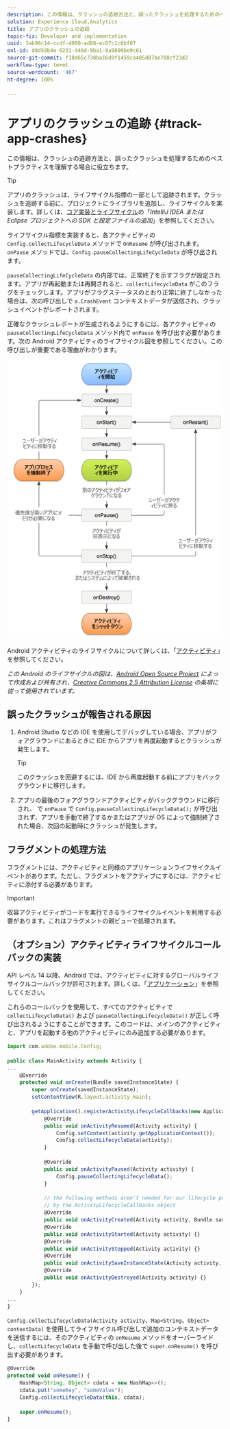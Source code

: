 ```yaml
---
description: この情報は、クラッシュの追跡方法と、誤ったクラッシュを処理するためのベストプラクティスを理解する場合に役立ちます。
solution: Experience Cloud,Analytics
title: アプリのクラッシュの追跡
topic-fix: Developer and implementation
uuid: 3ab98c14-ccdf-4060-ad88-ec07c1c6bf07
exl-id: d8d59b4e-0231-446d-9ba1-8a9809be9c61
source-git-commit: f18d65c738ba16d9f1459ca485d87be708cf23d2
workflow-type: tm+mt
source-wordcount: '467'
ht-degree: 100%

---
```


# アプリのクラッシュの追跡 {#track-app-crashes}

この情報は、クラッシュの追跡方法と、誤ったクラッシュを処理するためのベストプラクティスを理解する場合に役立ちます。

>[!TIP]
>
>アプリのクラッシュは、ライフサイクル指標の一部として追跡されます。クラッシュを追跡する前に、プロジェクトにライブラリを追加し、ライフサイクルを実装します。詳しくは、[コア実装とライフサイクル](/help/android/getting-started/dev-qs.md)の「*IntelliJ IDEA または Eclipse プロジェクトへの SDK と設定ファイルの追加*」を参照してください。

ライフサイクル指標を実装すると、各アクティビティの `Config.collectLifecycleData` メソッドで `OnResume` が呼び出されます。`onPause` メソッドでは、`Config.pauseCollectingLifeCycleData` が呼び出されます。

`pauseCollectingLifeCycleData` の内部では、正常終了を示すフラグが設定されます。アプリが再起動または再開されると、`collectLifecycleData` がこのフラグをチェックします。アプリがフラグステータスのとおり正常に終了しなかった場合は、次の呼び出しで `a.CrashEvent` コンテキストデータが送信され、クラッシュイベントがレポートされます。

正確なクラッシュレポートが生成されるようにするには、各アクティビティの `pauseCollectingLifeCycleData` メソッド内で `onPause` を呼び出す必要があります。次の Android アクティビティのライフサイクル図を参照してください。この呼び出しが重要である理由がわかります。

![](assets/android-lifecycle.png)

Android アクティビティのライフサイクルについて詳しくは、「[アクティビティ](https://developer.android.com/guide/components/activities.html)」を参照してください。

*この Android のライフサイクルの図は、[Android Open Source Project](https://source.android.com/) によって作成および共有され、[Creative Commons 2.5 Attribution License](https://creativecommons.org/licenses/by/2.5/) の条項に従って使用されています。*

## 誤ったクラッシュが報告される原因

1. Android Studio などの IDE を使用してデバッグしている場合、アプリがフォアグラウンドにあるときに IDE からアプリを再度起動するとクラッシュが発生します。

   >[!TIP]
   >
   >このクラッシュを回避するには、IDE から再度起動する前にアプリをバックグラウンドに移行します。

1. アプリの最後のフォアグラウンドアクティビティがバックグラウンドに移行され、 で `onPause` で `Config.pauseCollectingLifecycleData();` が呼び出されず、アプリを手動で終了するかまたはアプリが OS によって強制終了された場合、次回の起動時にクラッシュが発生します。

## フラグメントの処理方法

フラグメントには、アクティビティと同様のアプリケーションライフサイクルイベントがあります。ただし、フラグメントをアクティブにするには、アクティビティに添付する必要があります。

>[!IMPORTANT]
>
>収容アクティビティがコードを実行できるライフサイクルイベントを利用する必要があります。これはフラグメントの親ビューで処理されます。

## （オプション）アクティビティライフサイクルコールバックの実装

API レベル 14 以降、Android では、アクティビティに対するグローバルライフサイクルコールバックが許可されます。詳しくは、「[アプリケーション](https://developer.android.com/reference/android/app/Application)」を参照してください。

これらのコールバックを使用して、すべてのアクティビティで `collectLifecycleData()` および `pauseCollectingLifecycleData()` が正しく呼び出されるようにすることができます。このコードは、メインのアクティビティと、アプリを起動する他のアクティビティにのみ追加する必要があります。

```js
import com.adobe.mobile.Config; 
  
public class MainActivity extends Activity { 
... 
    @Override 
    protected void onCreate(Bundle savedInstanceState) { 
        super.onCreate(savedInstanceState); 
        setContentView(R.layout.activity_main); 
  
        getApplication().registerActivityLifecycleCallbacks(new Application.ActivityLifecycleCallbacks() { 
            @Override 
            public void onActivityResumed(Activity activity) { 
                Config.setContext(activity.getApplicationContext()); 
                Config.collectLifecycleData(activity); 
            } 
  
            @Override 
            public void onActivityPaused(Activity activity) {     
                Config.pauseCollectingLifecycleData(); 
            } 
    
            // the following methods aren't needed for our lifecycle purposes, but are required to be implemented 
            // by the ActivityLifecycleCallbacks object 
            @Override 
            public void onActivityCreated(Activity activity, Bundle savedInstanceState) {} 
            @Override 
            public void onActivityStarted(Activity activity) {} 
            @Override 
            public void onActivityStopped(Activity activity) {} 
            @Override 
            public void onActivitySaveInstanceState(Activity activity, Bundle outState) {} 
            @Override 
            public void onActivityDestroyed(Activity activity) {} 
        }); 
    } 
... 
}
```

`Config.collectLifecycleData(Activity activity`、`Map<String`、`Object> contextData)` を使用してライフサイクル呼び出しで追加のコンテキストデータを送信するには、そのアクティビティの `onResume` メソッドをオーバーライドし、`collectLifecycleData` を手動で呼び出した後で `super.onResume()` を呼び出す必要があります。

```js
@Override 
protected void onResume() { 
    HashMap<String, Object> cdata = new HashMap<>(); 
    cdata.put("someKey", "someValue"); 
    Config.collectLifecycleData(this, cdata); 
  
    super.onResume(); 
}
```
